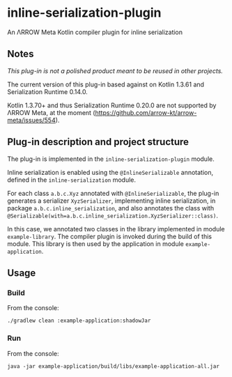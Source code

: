 # inline-serialization-plugin
An ΛRROW Meta Kotlin compiler plugin for inline serialization 

## Notes
*This plug-in is not a polished product meant to be reused in other projects.*

The current version of this plug-in based against on Kotlin 1.3.61 and Serialization Runtime 0.14.0.

Kotlin 1.3.70+ and thus Serialization Runtime 0.20.0 are not supported by ΛRROW Meta, at the moment (https://github.com/arrow-kt/arrow-meta/issues/554).

## Plug-in description and project structure
The plug-in is implemented in the `inline-serialization-plugin` module.

Inline serialization is enabled using the `@InlineSerializable` annotation, defined in the `inline-serialization` module.

For each class `a.b.c.Xyz` annotated with `@InlineSerializable`, the plug-in generates a serializer `XyzSerializer`, implementing inline serialization, in package `a.b.c.inline_serialization`, and also annotates the class with `@Serializable(with=a.b.c.inline_serialization.XyzSerializer::class)`.

In this case, we annotated two classes in the library implemented in module `example-library`. The compiler plugin is invoked during the build of this module. This library is then used by the application in module `example-application`.

## Usage
### Build
From the console:

```./gradlew clean :example-application:shadowJar```

### Run
From the console:

```java -jar example-application/build/libs/example-application-all.jar```
